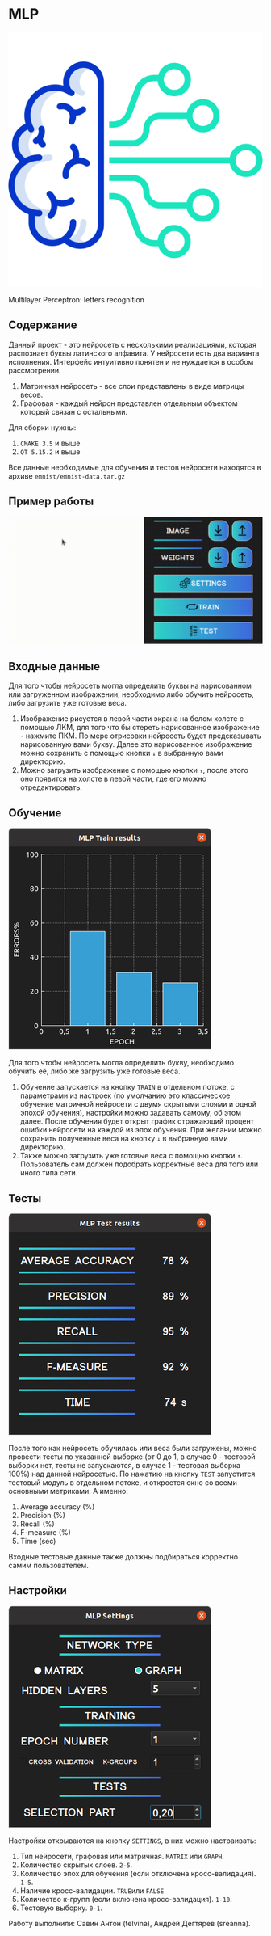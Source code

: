 # MLP
![logo](./src/images/icon.png)

Multilayer Perceptron: letters recognition

## Содержание

Данный проект - это нейросеть с несколькими реализациями, которая распознает буквы латинского алфавита.
У нейросети есть два варианта исполнения. Интерфейс интуитивно понятен и не нуждается в особом рассмотрении.
1. Матричная нейросеть - все слои представлены в виде матрицы весов.
2. Графовая - каждый нейрон представлен отдельным объектом который связан с остальными.

Для сборки нужны:
1. `CMAKE 3.5` и выше
2. `QT 5.15.2` и выше

Все данные необходимые для обучения и тестов нейросети находятся в архиве `emnist/emnist-data.tar.gz`

## Пример работы

![preview](./src/images/preview.gif)
    
## Входные данные

Для того чтобы нейросеть могла определить буквы на нарисованном или загруженном изображении, необходимо либо обучить
нейросеть, либо загрузить уже готовые веса.
1. Изображение рисуется  в левой части экрана на белом холсте с помощью ЛКМ, для того что бы стереть
 нарисованное изображение - нажмите ПКМ. По мере отрисовки нейросеть будет предсказывать нарисованную вами букву.
 Далее это нарисованное изображение можно сохранить с помощью кнопки `↓` в выбранную вами директорию.
2. Можно загрузить изображение с помощью кнопки `↑`, после этого оно появится на холсте в левой части,
  где его можно отредактировать.

## Обучение

![train](./src/images/train.png)

Для того чтобы нейросеть могла определить букву, необходимо обучить её, либо же загрузить уже готовые веса.

1. Обучение запускается на кнопку `TRAIN` в отдельном потоке, с параметрами из настроек (по умолчанию это классическое 
обучение матричной нейросети с двумя скрытыми слоями и одной эпохой обучения), настройки можно задавать самому,
об этом далее. После обучения будет открыт график отражающий процент ошибки нейросети на каждой из эпох обучения.
При желании можно сохранить полученные веса на кнопку  `↓` в выбранную вами директорию.
2. Также можно загрузить уже готовые веса c помощью кнопки `↑`. Пользователь сам должен подобрать корректные веса
для того или иного типа сети.

## Тесты

![test](./src/images/test.png)

После того как нейросеть обучилась или веса были загружены, можно провести тесты по указанной выборке
(от 0 до 1, в случае 0 - тестовой выборки нет, тесты не запускаются, в случае 1 - тестовая выборка 100%)
над данной нейросетью.
По нажатию на кнопку `TEST` запустится тестовый модуль в отдельном потоке, и откроется окно со всеми основными 
метриками. А именно:
1. Average accuracy (%)
2. Precision (%)
3. Recall (%)
4. F-measure (%)
5. Time (sec)

Входные тестовые данные также должны подбираться корректно самим пользователем.

## Настройки 

![settings](./src/images/settings.png)

Настройки открываются на кнопку `SETTINGS`, в них можно настраивать:
1. Тип нейросети, графовая или матричная. `MATRIX` или `GRAPH`.
2. Количество скрытых слоев. `2-5`.
3. Количество эпох для обучения (если отключена кросс-валидация). `1-5`.
4. Наличие кросс-валидации. `TRUE`или `FALSE`
5. Количество к-групп (если включена кросс-валидация). `1-10`.
6. Тестовую выборку. `0-1`.

Работу выполнили: Савин Антон (telvina), Андрей Дегтярев (sreanna).